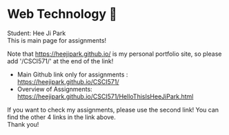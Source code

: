 # Web Technology 🌱




Student: Hee Ji Park <br>
This is main page for assignments!


Note that https://heejipark.github.io/ is my personal portfolio site, so please add '/CSCI571/' at the end of the link!

- Main Github link only for assignments  : https://heejipark.github.io/CSCI571/  
- Overview of Assignments: https://heejipark.github.io/CSCI571/HelloThisIsHeeJiPark.html


If you want to check my assignments, please use the second link! You can find the other 4 links in the link above. <br>
Thank you!

